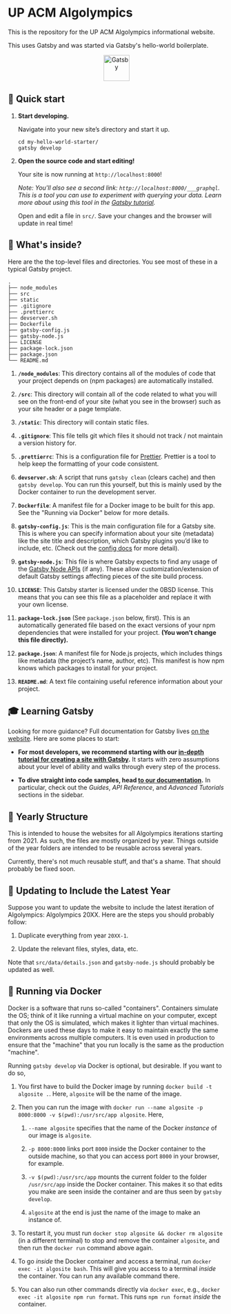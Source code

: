 # UP ACM Algolympics

This is the repository for the UP ACM Algolympics informational website.

This uses Gatsby and was started via Gatsby's hello-world boilerplate.

<p align="center">
  <a href="https://www.gatsbyjs.com">
    <img alt="Gatsby" src="https://www.gatsbyjs.com/Gatsby-Monogram.svg" width="60" />
  </a>
</p>

## 🚀 Quick start

1.  **Start developing.**

    Navigate into your new site’s directory and start it up.

    ```shell
    cd my-hello-world-starter/
    gatsby develop
    ```

1.  **Open the source code and start editing!**

    Your site is now running at `http://localhost:8000`!

    _Note: You'll also see a second link: _`http://localhost:8000/___graphql`_. This is a tool you can use to experiment with querying your data. Learn more about using this tool in the [Gatsby tutorial](https://www.gatsbyjs.com/tutorial/part-five/#introducing-graphiql)._

    Open and edit a file in `src/`. Save your changes and the browser will update in real time!

## 🧐 What's inside?

Here are the the top-level files and directories. You see most of these in a typical Gatsby project.

    .
    ├── node_modules
    ├── src
    ├── static
    ├── .gitignore
    ├── .prettierrc
    ├── devserver.sh
    ├── Dockerfile
    ├── gatsby-config.js
    ├── gatsby-node.js
    ├── LICENSE
    ├── package-lock.json
    ├── package.json
    └── README.md

1.  **`/node_modules`**: This directory contains all of the modules of code that your project depends on (npm packages) are automatically installed.

1.  **`/src`**: This directory will contain all of the code related to what you will see on the front-end of your site (what you see in the browser) such as your site header or a page template.

1.  **`/static`**: This directory will contain static files.

1.  **`.gitignore`**: This file tells git which files it should not track / not maintain a version history for.

1.  **`.prettierrc`**: This is a configuration file for [Prettier](https://prettier.io/). Prettier is a tool to help keep the formatting of your code consistent.

1.  **`devserver.sh`**: A script that runs `gatsby clean` (clears cache) and then `gatsby develop`. You can run this yourself, but this is mainly used by the Docker container to run the development server.

1.  **`Dockerfile`**: A manifest file for a Docker image to be built for this app. See the "Running via Docker" below for more details.

1.  **`gatsby-config.js`**: This is the main configuration file for a Gatsby site. This is where you can specify information about your site (metadata) like the site title and description, which Gatsby plugins you’d like to include, etc. (Check out the [config docs](https://www.gatsbyjs.com/docs/gatsby-config/) for more detail).

1.  **`gatsby-node.js`**: This file is where Gatsby expects to find any usage of the [Gatsby Node APIs](https://www.gatsbyjs.com/docs/node-apis/) (if any). These allow customization/extension of default Gatsby settings affecting pieces of the site build process.

1.  **`LICENSE`**: This Gatsby starter is licensed under the 0BSD license. This means that you can see this file as a placeholder and replace it with your own license.

1.  **`package-lock.json`** (See `package.json` below, first). This is an automatically generated file based on the exact versions of your npm dependencies that were installed for your project. **(You won’t change this file directly).**

1.  **`package.json`**: A manifest file for Node.js projects, which includes things like metadata (the project’s name, author, etc). This manifest is how npm knows which packages to install for your project.

1.  **`README.md`**: A text file containing useful reference information about your project.

## 🎓 Learning Gatsby

Looking for more guidance? Full documentation for Gatsby lives [on the website](https://www.gatsbyjs.com/). Here are some places to start:

- **For most developers, we recommend starting with our [in-depth tutorial for creating a site with Gatsby](https://www.gatsbyjs.com/tutorial/).** It starts with zero assumptions about your level of ability and walks through every step of the process.

- **To dive straight into code samples, head [to our documentation](https://www.gatsbyjs.com/docs/).** In particular, check out the _Guides_, _API Reference_, and _Advanced Tutorials_ sections in the sidebar.

## 🏢 Yearly Structure

This is intended to house the websites for all Algolympics iterations starting from 2021. As such, the files are mostly organized by year. Things outside of the year folders are intended to be reusable across several years.

Currently, there's not much reusable stuff, and that's a shame. That should probably be fixed soon.

## 🎊 Updating to Include the Latest Year

Suppose you want to update the website to include the latest iteration of Algolympics: Algolympics 20XX. Here are the steps you should probably follow:

1. Duplicate everything from year `20XX-1`.

1. Update the relevant files, styles, data, etc.

Note that `src/data/details.json` and `gatsby-node.js` should probably be updated as well.

## 🦆 Running via Docker

Docker is a software that runs so-called "containers". Containers simulate the OS; think of it like running a virtual machine on your computer, except that only the OS is simulated, which makes it lighter than virtual machines. Dockers are used these days to make it easy to maintain exactly the same environments across multiple computers. It is even used in production to ensure that the "machine" that you run locally is the same as the production "machine".

Running `gatsby develop` via Docker is optional, but desirable. If you want to do so,

1. You first have to build the Docker image by running `docker build -t algosite .`. Here, `algosite` will be the name of the image.

2. Then you can run the image with `docker run --name algosite -p 8000:8000 -v $(pwd):/usr/src/app algosite`. Here,

   1. `--name algosite` specifies that the name of the Docker _instance_ of our image is `algosite`.

   1. `-p 8000:8000` links port `8000` inside the Docker container to the outside machine, so that you can access port `8000` in your browser, for example.

   1. `-v $(pwd):/usr/src/app` mounts the current folder to the folder `/usr/src/app` inside the Docker container. This makes it so that edits you make are seen inside the container and are thus seen by `gatsby develop`.

   1. `algosite` at the end is just the name of the image to make an instance of.

3. To restart it, you must run `docker stop algosite && docker rm algosite` (in a different terminal) to stop and remove the container `algosite`, and then run the `docker run` command above again.

4. To go _inside_ the Docker container and access a terminal, run `docker exec -it algosite bash`. This will give you access to a terminal _inside_ the container. You can run any available command there.

5. You can also run other commands directly via `docker exec`, e.g., `docker exec -it algosite npm run format`. This runs `npm run format` _inside_ the container.
